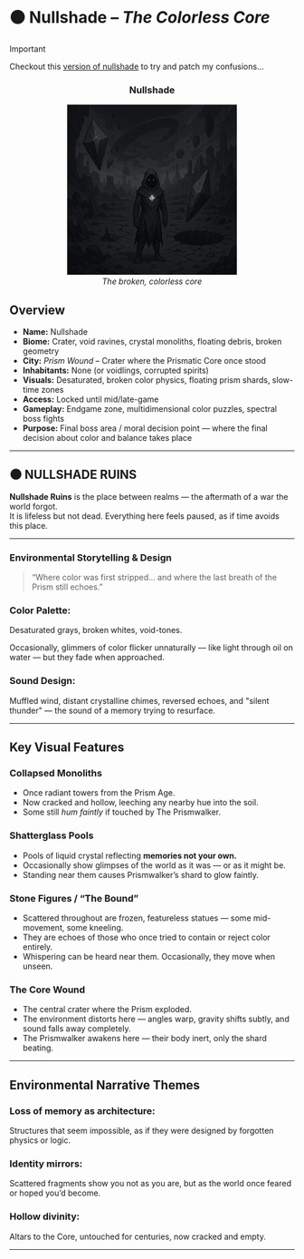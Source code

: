 
# ⚫ Nullshade – *The Colorless Core*

> [!IMPORTANT] 
> Checkout this [version of nullshade](./nullshade-patch.md) to try and patch my confusions...

<div align="center">
  <h3>Nullshade</h3>
  <img src="../../assets/regions/player-in-nullshade.png" alt="Player in Nulshade" width="300">
  </br><i>The broken, colorless core</i></br>
</div>

## Overview

- **Name:** Nullshade  
- **Biome:** Crater, void ravines, crystal monoliths, floating debris, broken geometry  
- **City:** *Prism Wound* – Crater where the Prismatic Core once stood  
- **Inhabitants:** None (or voidlings, corrupted spirits)  
- **Visuals:** Desaturated, broken color physics, floating prism shards, slow-time zones  
- **Access:** Locked until mid/late-game  
- **Gameplay:** Endgame zone, multidimensional color puzzles, spectral boss fights  
- **Purpose:** Final boss area / moral decision point — where the final decision about color and balance takes place

---

## 🌑 NULLSHADE RUINS

<!-- <div align="center">
  <h3>Nullshade Ruins</h3>
  <img src="../../assets/regions/nullshade-ruins.png" alt="Nulshade Ruins" width="300">
  </br><i>The Forgotten Womb of the Core</i></br>
</div> -->

**Nullshade Ruins** is the place between realms 
— the aftermath of a war the world forgot.  
It is lifeless but not dead. 
Everything here feels paused, as if time avoids this place.

---

### Environmental Storytelling & Design

> “Where color was first stripped… 
> and where the last breath of the Prism still echoes.”

### Color Palette:
Desaturated grays, broken whites, void-tones.  

Occasionally, glimmers of color flicker unnaturally 
— like light through oil on water — but they fade when approached.  

### Sound Design:
Muffled wind, distant crystalline chimes, reversed echoes, and "silent thunder" 
— the sound of a memory trying to resurface.

---

## Key Visual Features

### Collapsed Monoliths
- Once radiant towers from the Prism Age.
- Now cracked and hollow, leeching any nearby hue into the soil.
- Some still *hum faintly* if touched by The Prismwalker.

### Shatterglass Pools
- Pools of liquid crystal reflecting **memories not your own.**
- Occasionally show glimpses of the world as it was — or as it might be.
- Standing near them causes Prismwalker’s shard to glow faintly.

### Stone Figures / “The Bound”
- Scattered throughout are frozen, featureless statues — some mid-movement, some kneeling.
- They are echoes of those who once tried to contain or reject color entirely.
- Whispering can be heard near them. Occasionally, they move when unseen.

### The Core Wound
- The central crater where the Prism exploded.
- The environment distorts here — angles warp, gravity shifts subtly, and sound falls away completely.
- The Prismwalker awakens here — their body inert, only the shard beating.

---

## Environmental Narrative Themes

### Loss of memory as architecture:
Structures that seem impossible, 
as if they were designed by forgotten physics or logic.

### Identity mirrors:
Scattered fragments show you not as you are, 
but as the world once feared or hoped you’d become.

### Hollow divinity:
Altars to the Core, untouched for centuries, now cracked and empty.

---
